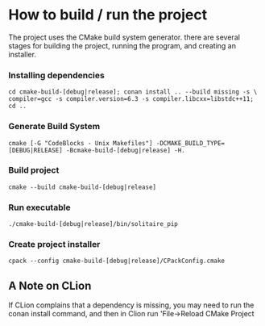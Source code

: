 # How to build / run the project

The project uses the CMake build system generator. there are several stages for
building the project, running the program, and creating an installer.

### Installing dependencies

`cd cmake-build-[debug|release]; conan install .. --build missing -s \
compiler=gcc -s compiler.version=6.3 -s compiler.libcxx=libstdc++11; cd ..`

### Generate Build System

`cmake [-G "CodeBlocks - Unix Makefiles"] -DCMAKE_BUILD_TYPE=[DEBUG|RELEASE] -Bcmake-build-[debug|release] -H.`

### Build project

`cmake --build cmake-build-[debug|release]`

### Run executable

`./cmake-build-[debug|release]/bin/solitaire_pip`

### Create project installer

`cpack --config cmake-build-[debug|release]/CPackConfig.cmake`

## A Note on CLion

If CLion complains that a dependency is missing, you may need to run the conan
install command, and then in Clion run 'File->Reload CMake Project

